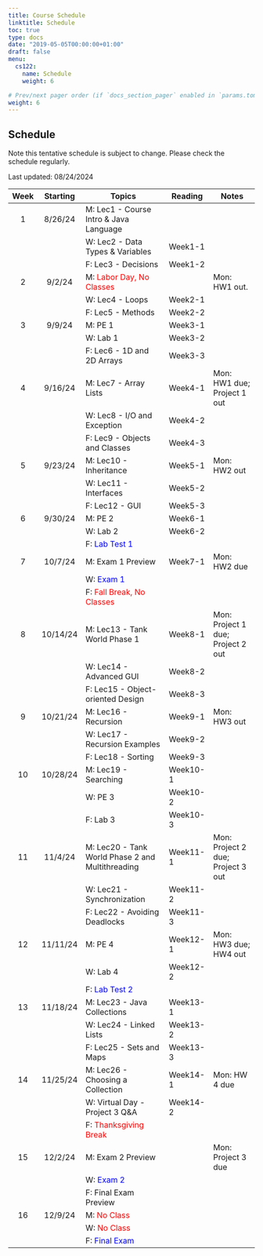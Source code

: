 ```yaml
---
title: Course Schedule
linktitle: Schedule
toc: true
type: docs
date: "2019-05-05T00:00:00+01:00"
draft: false
menu:
  cs122:
    name: Schedule
    weight: 6

# Prev/next pager order (if `docs_section_pager` enabled in `params.toml`)
weight: 6
---
```



## Schedule

Note this tentative schedule is subject to change. Please check the schedule regularly.

Last updated: 08/24/2024

| Week | Starting |                      Topics                      |  Reading |               Notes               |
|:----:|:--------:|--------------------------------------------------|----------|-----------------------------------|
|   1  |  8/26/24 | M: Lec1 - Course Intro & Java Language           |          |                                   |
|      |          | W: Lec2 - Data Types & Variables                 |  Week1-1 |                                   |
|      |          | F: Lec3 - Decisions                              |  Week1-2 |                                   |
|   2  |  9/2/24  | M: <span style="color:red;">Labor Day, No Classes</span>  |          | Mon: HW1 out.                     |
|      |          | W: Lec4 - Loops                                  |  Week2-1 |                                   |
|      |          | F: Lec5 - Methods                                |  Week2-2 |                                   |
|   3  |  9/9/24  | M: PE 1                                          |  Week3-1 |                                   |
|      |          | W: Lab 1                                         |  Week3-2 |                                   |
|      |          | F: Lec6 - 1D and 2D Arrays                       |  Week3-3 |                                   |
|   4  |  9/16/24 | M: Lec7 - Array Lists                            |  Week4-1 | Mon: HW1 due; Project 1 out       |
|      |          | W: Lec8 - I/O and Exception                      |  Week4-2 |                                   |
|      |          | F: Lec9 - Objects and Classes                    |  Week4-3 |                                   |
|   5  |  9/23/24 | M: Lec10 - Inheritance                           |  Week5-1 | Mon: HW2 out                      |
|      |          | W: Lec11 - Interfaces                            |  Week5-2 |                                   |
|      |          | F: Lec12 - GUI                                   |  Week5-3 |                                   |
|   6  |  9/30/24 | M: PE 2                                          |  Week6-1 |                                   |
|      |          | W: Lab 2                                         |  Week6-2 |                                   |
|      |          | F: <span style="color:blue;">Lab Test 1</span>   |          |                                   |
|   7  |  10/7/24 | M: Exam 1 Preview                                |  Week7-1 | Mon: HW2 due                      |
|      |          | W: <span style="color:blue;">Exam 1</span>       |          |                                   |
|      |          | F: <span style="color:red;">Fall Break, No Classes</span> |          |                                   |
|   8  | 10/14/24 | M: Lec13 - Tank World Phase 1                    |  Week8-1 | Mon: Project 1 due; Project 2 out |
|      |          | W: Lec14 - Advanced GUI                          |  Week8-2 |                                   |
|      |          | F: Lec15 - Object-oriented Design                |  Week8-3 |                                   |
|   9  | 10/21/24 | M: Lec16 - Recursion                             |  Week9-1 | Mon: HW3 out                      |
|      |          | W: Lec17 - Recursion Examples                    |  Week9-2 |                                   |
|      |          | F: Lec18 - Sorting                               |  Week9-3 |                                   |
|  10  | 10/28/24 | M: Lec19 - Searching                             | Week10-1 |                                   |
|      |          | W: PE 3                                          | Week10-2 |                                   |
|      |          | F: Lab 3                                         | Week10-3 |                                   |
|  11  |  11/4/24 | M: Lec20 - Tank World Phase 2 and Multithreading | Week11-1 | Mon: Project 2 due; Project 3 out |
|      |          | W: Lec21 - Synchronization                       | Week11-2 |                                   |
|      |          | F: Lec22 - Avoiding Deadlocks                    | Week11-3 |                                   |
|  12  | 11/11/24 | M: PE 4                                          | Week12-1 | Mon: HW3 due; HW4 out             |
|      |          | W: Lab 4                                         | Week12-2 |                                   |
|      |          | F: <span style="color:blue;">Lab Test 2</span>   |          |                                   |
|  13  | 11/18/24 | M: Lec23 - Java Collections                      | Week13-1 |                                   |
|      |          | W: Lec24 - Linked Lists                          | Week13-2 |                                   |
|      |          | F: Lec25 - Sets and Maps                         | Week13-3 |                                   |
|  14  | 11/25/24 | M: Lec26 - Choosing a Collection                 | Week14-1 | Mon: HW 4 due                     |
|      |          | W: Virtual Day - Project 3 Q&A                   | Week14-2 |                                   |
|      |          | F: <span style="color:red;">Thanksgiving Break</span> |          |                                   |
|  15  |  12/2/24 | M: Exam 2 Preview                                |          | Mon: Project 3 due                |
|      |          | W: <span style="color:blue;">Exam 2</span>       |          |                                   |
|      |          | F: Final Exam Preview                            |          |                                   |
|  16  |  12/9/24 | M: <span style="color:red;">No Class</span>      |          |                                   |
|      |          | W: <span style="color:red;">No Class</span>      |          |                                   |
|      |          | F: <span style="color:blue;">Final Exam</span>   |          |                                   |
